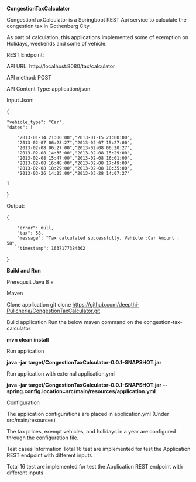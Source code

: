 **CongestionTaxCalculator**


CongestionTaxCalculator is a Springboot REST Api service to calculate the congestion tax  in Gothenberg  City.

As part of calculation, this applications implemented some of exemption on Holidays, weekends and some of vehicle.

REST Endpoint:

API URL: http://localhost:8080/tax/calculator

API method: POST

API Content Type: application/json

Input Json:

{

    "vehicle_type": "Car",
    "dates": [
    
        "2013-01-14 21:00:00","2013-01-15 21:00:00",
        "2013-02-07 06:23:27","2013-02-07 15:27:00",
        "2013-02-08 06:27:00","2013-02-08 06:20:27",
        "2013-02-08 14:35:00","2013-02-08 15:29:00",
        "2013-02-08 15:47:00","2013-02-08 16:01:00",
        "2013-02-08 16:48:00","2013-02-08 17:49:00",
        "2013-02-08 18:29:00","2013-02-08 18:35:00",
        "2013-03-26 14:25:00","2013-03-28 14:07:27"
	
    ]
    
}


Output:

   {
   
		"error": null,
		"tax": 58,
		"message": "Tax calculated successfully, Vehicle :Car Amount : 58",
		"timestamp": 1637177384362
		
   }
   
   
**Build and Run**

Prerequsit
Java 8 +

Maven

Clone application
git clone https://github.com/deepthi-Pulicherla/CongestionTaxCalculator.git

Build application
Run the below maven command on the congestion-tax-calculator

**mvn clean install**

Run application

**java -jar target/CongestionTaxCalculator-0.0.1-SNAPSHOT.jar**

Run application with external application.yml

**java -jar target/CongestionTaxCalculator-0.0.1-SNAPSHOT.jar --spring.config.location=src/main/resources/application.yml**

Configuration

The application configurations are placed in application.yml (Under src/main/resources)

The tax prices, exempt vehicles, and holidays in a year are configured through the configuration file.

Test cases Information
Total 16 test are implemented for test the Application REST endpoint with different inputs

Total 16 test are implemented for test the Application REST endpoint with different inputs

